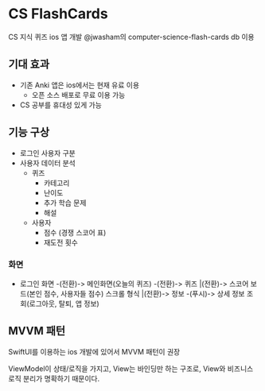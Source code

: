 # CS FlashCards
CS 지식 퀴즈 ios 앱 개발
@jwasham의 computer-science-flash-cards db 이용

## 기대 효과
- 기존 Anki 앱은 ios에서는 현재 유료 이용
    - 오픈 소스 배포로 무료 이용 가능
- CS 공부를 휴대성 있게 가능

## 기능 구상
- 로그인 사용자 구분
- 사용자 데이터 분석
    - 퀴즈
        - 카테고리
        - 난이도
        - 추가 학습 문제
        - 해설
    - 사용자
        - 점수 (경쟁 스코어 표)
        - 재도전 횟수
        
### 화면
- 로그인 화면 -(전환)-> 메인화면(오늘의 퀴즈) -(전환)-> 퀴즈 
                                    |(전환)-> 스코어 보드(본인 점수, 사용자들 점수) 스크롤 형식
                                    |(전환)-> 정보 -(푸시)-> 상세 정보 조회(로그아웃, 탈퇴, 앱 정보)

## MVVM 패턴
SwiftUI를 이용하는 ios 개발에 있어서 MVVM 패턴이 권장

ViewModel이 상태/로직을 가지고, View는 바인딩만 하는 구조로, View와 비즈니스 로직 분리가 명확하기 때문이다.
